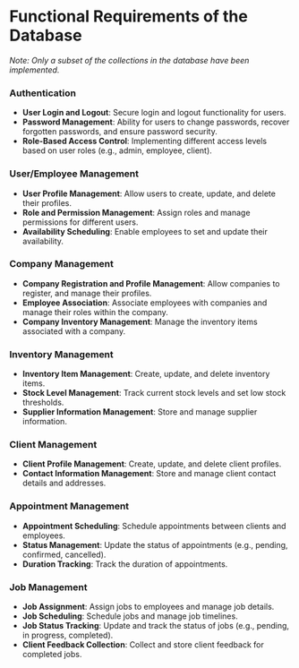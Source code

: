 # Functional Requirements of the Database

*Note: Only a subset of the collections in the database have been implemented.*

### Authentication

- **User Login and Logout**: Secure login and logout functionality for users.
- **Password Management**: Ability for users to change passwords, recover forgotten passwords, and ensure password security.
- **Role-Based Access Control**: Implementing different access levels based on user roles (e.g., admin, employee, client).

### User/Employee Management

- **User Profile Management**: Allow users to create, update, and delete their profiles.
- **Role and Permission Management**: Assign roles and manage permissions for different users.
- **Availability Scheduling**: Enable employees to set and update their availability.

### Company Management

- **Company Registration and Profile Management**: Allow companies to register, and manage their profiles.
- **Employee Association**: Associate employees with companies and manage their roles within the company.
- **Company Inventory Management**: Manage the inventory items associated with a company.

### Inventory Management

- **Inventory Item Management**: Create, update, and delete inventory items.
- **Stock Level Management**: Track current stock levels and set low stock thresholds.
- **Supplier Information Management**: Store and manage supplier information.

### Client Management

- **Client Profile Management**: Create, update, and delete client profiles.
- **Contact Information Management**: Store and manage client contact details and addresses.

### Appointment Management

- **Appointment Scheduling**: Schedule appointments between clients and employees.
- **Status Management**: Update the status of appointments (e.g., pending, confirmed, cancelled).
- **Duration Tracking**: Track the duration of appointments.

### Job Management

- **Job Assignment**: Assign jobs to employees and manage job details.
- **Job Scheduling**: Schedule jobs and manage job timelines.
- **Job Status Tracking**: Update and track the status of jobs (e.g., pending, in progress, completed).
- **Client Feedback Collection**: Collect and store client feedback for completed jobs.